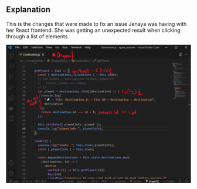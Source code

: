## Explanation
This is the changes that were made to fix an issue Jenaya was having with her React frontend. She was getting an unexpected result when clicking through a list of elements.

![Alt text](./jenaya_solution.png "screenshot of code solution for Jenaya's problem")

